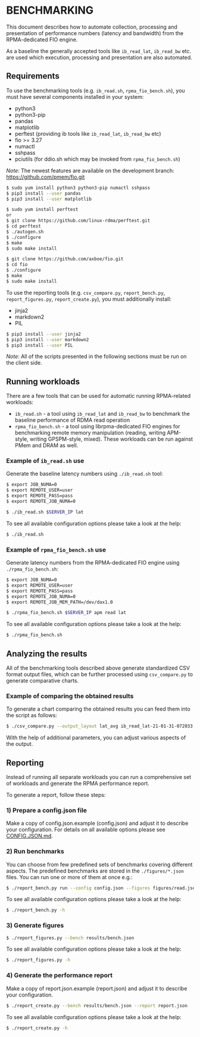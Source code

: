 # BENCHMARKING

This document describes how to automate collection, processing and presentation of performance numbers (latency and bandwidth) from the RPMA-dedicated FIO engine.

As a baseline the generally accepted tools like `ib_read_lat`, `ib_read_bw` etc. are used which execution, processing and presentation are also automated.

## Requirements

To use the benchmarking tools (e.g. `ib_read.sh`, `rpma_fio_bench.sh`), you must have several components installed in your system:
 - python3
 - python3-pip
 - pandas
 - matplotlib
 - perftest (providing ib tools like `ib_read_lat`, `ib_read_bw` etc)
 - fio >= 3.27
 - numactl
 - sshpass
 - pciutils (for ddio.sh which may be invoked from `rpma_fio_bench.sh`)

*Note*: The newest features are available on the development branch: https://github.com/pmem/fio.git

```sh
$ sudo yum install python3 python3-pip numactl sshpass
$ pip3 install --user pandas
$ pip3 install --user matplotlib

$ sudo yum install perftest
or
$ git clone https://github.com/linux-rdma/perftest.git
$ cd perftest
$ ./autogen.sh
$ ./configure
$ make
$ sudo make install

$ git clone https://github.com/axboe/fio.git
$ cd fio
$ ./configure
$ make
$ sudo make install
```

To use the reporting tools (e.g. `csv_compare.py`, `report_bench.py`, `report_figures.py`, `report_create.py`), you must additionally install:
 - jinja2
 - markdown2
 - PIL

```sh
$ pip3 install --user jinja2
$ pip3 install --user markdown2
$ pip3 install --user PIL
```

*Note*: All of the scripts presented in the following sections must be run on the client side.

## Running workloads

There are a few tools that can be used for automatic running RPMA-related workloads:

- `ib_read.sh` - a tool using `ib_read_lat` and `ib_read_bw` to benchmark the baseline performance of RDMA read operation
- `rpma_fio_bench.sh` - a tool using librpma-dedicated FIO engines for benchmarking remote memory manipulation (reading, writing APM-style, writing GPSPM-style, mixed). These workloads can be run against PMem and DRAM as well.

### Example of `ib_read.sh` use

Generate the baseline latency numbers using `./ib_read.sh` tool:

```sh
$ export JOB_NUMA=0
$ export REMOTE_USER=user
$ export REMOTE_PASS=pass
$ export REMOTE_JOB_NUMA=0

$ ./ib_read.sh $SERVER_IP lat
```

To see all available configuration options please take a look at the help:

```sh
$ ./ib_read.sh
```

### Example of `rpma_fio_bench.sh` use

Generate latency numbers from the RPMA-dedicated FIO engine using `./rpma_fio_bench.sh`:

```sh
$ export JOB_NUMA=0
$ export REMOTE_USER=user
$ export REMOTE_PASS=pass
$ export REMOTE_JOB_NUMA=0
$ export REMOTE_JOB_MEM_PATH=/dev/dax1.0

$ ./rpma_fio_bench.sh $SERVER_IP apm read lat
```

To see all available configuration options please take a look at the help:

```sh
$ ./rpma_fio_bench.sh
```

## Analyzing the results

All of the benchmarking tools described above generate standardized CSV format output files, which can be further processed using `csv_compare.py` to generate comparative charts.

### Example of comparing the obtained results

To generate a chart comparing the obtained results you can feed them into the script as follows:

```sh
$ ./csv_compare.py --output_layout lat_avg ib_read_lat-21-01-31-072033.csv rpma_fio_apm_read_lat_th1_dp1_dev_dax1.0-21-01-31-073733.csv --output_with_tables
```

With the help of additional parameters, you can adjust various aspects of the output.

## Reporting

Instead of running all separate workloads you can run a comprehensive set of workloads and generate the RPMA performance report.

To generate a report, follow these steps:

### 1) Prepare a config.json file

Make a copy of config.json.example (config.json) and adjust it to describe your configuration. For details on all available options please see [CONFIG.JSON.md](CONFIG.JSON.md).

### 2) Run benchmarks

You can choose from few predefined sets of benchmarks covering different aspects. The predefined benchmarks are stored in the `./figures/*.json` files. You can run one or more of them at once e.g.:

```sh
$ ./report_bench.py run --config config.json --figures figures/read.json figures/write.json --result_dir results
```

To see all available configuration options please take a look at the help:

```sh
$ ./report_bench.py -h
```

### 3) Generate figures

```sh
$ ./report_figures.py --bench results/bench.json
```

To see all available configuration options please take a look at the help:

```sh
$ ./report_figures.py -h
```

### 4) Generate the performance report

Make a copy of report.json.example (report.json) and adjust it to describe your configuration.

```sh
$ ./report_create.py --bench results/bench.json --report report.json
```

To see all available configuration options please take a look at the help:

```sh
$ ./report_create.py -h
```

